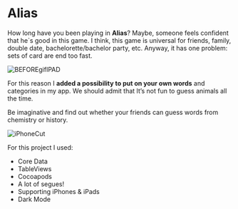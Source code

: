 # Alias

How long have you been playing in **Alias**? 
Maybe, someone feels confident that he`s good in this game. I think, this game is universal for friends, family, double date, bachelorette/bachelor party, etc. Anyway, it has one problem: sets of card are end too fast.

![BEFOREgifIPAD](https://user-images.githubusercontent.com/46355522/91170418-87e23380-e6e1-11ea-86e4-69fff3894252.gif)

For this reason I **added a possibility to put on your own words** and categories in my app. We should admit that It’s not fun to guess animals all the time.

Be imaginative and find out whether your friends can guess words from chemistry or history.

![iPhoneCut](https://user-images.githubusercontent.com/46355522/91175518-9e8c8880-e6e9-11ea-8a8f-375678665c8d.gif)

For this project I used:
-	Core Data
- TableViews
- Cocoapods
- A lot of segues!
- Supporting iPhones & iPads
- Dark Mode
